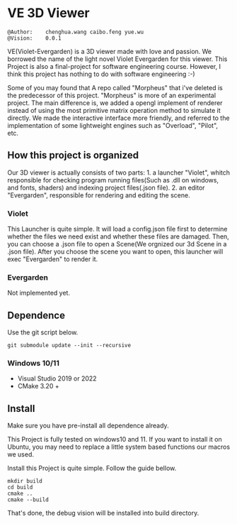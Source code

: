 # VE 3D Viewer

```
@Author: 	chenghua.wang caibo.feng yue.wu
@Vision:	0.0.1
```

VE(Violet-Evergarden) is a 3D viewer made with love and passion. We borrowed the name of the light novel Violet Evergarden for this viewer. This Project is also a final-project for software engineering course. However, I think this project has nothing to do with software engineering :-)

Some of you may found that A repo called "Morpheus" that i've deleted is the predecessor of this project. "Morpheus" is more of an experimental project. The main difference is, we added a opengl implement of renderer instead of using the most primitive matrix operation method to simulate it directly. We made the interactive interface more friendly, and referred to the implementation of some lightweight engines such as "Overload", "Pilot", etc.

## How this project is organized

Our 3D viewer is actually consists of two parts: 1. a launcher "Violet", whitch responsible for checking program running files(Such as .dll on windows, and fonts, shaders) and indexing project files(.json file). 2. an editor "Evergarden", responsible for rendering and editing the scene.

### Violet

This Launcher is quite simple. It will load a config.json file first to determine whether the files we need exist and whether these files are damaged. Then, you can choose a .json file to open a Scene(We orgnized our 3d Scene in a .json file). After you choose the scene you want to open, this launcher will exec "Evergarden" to render it.

### Evergarden

Not implemented yet.

## Dependence

Use the git script below.

```shell
git submodule update --init --recursive
```

### Windows 10/11

* Visual Studio 2019 or 2022
* CMake 3.20 +

## Install

Make sure you have pre-install all dependence already.

This Project is fully tested on windows10 and 11. If you want to install it on Ubuntu, you may need to replace a little system based functions our macros we used.

Install this Project is quite simple. Follow the guide bellow.

```shell
mkdir build
cd build
cmake ..
cmake --build
```

 That's done, the debug vision will be installed into build directory.

